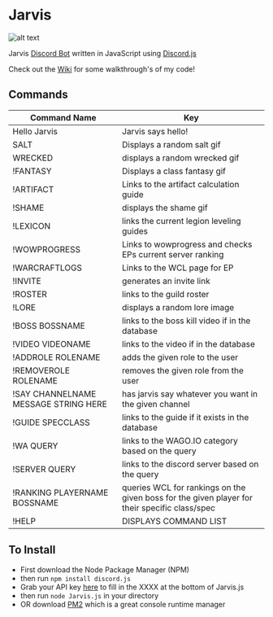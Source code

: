 # Jarvis 
![alt text](http://a1.mzstatic.com/us/r30/Purple/v4/8d/83/e2/8d83e20f-03ba-084a-5186-c03d5409b875/icon175x175.jpeg "Jarvis Logo")

Jarvis [Discord Bot](https://blog.discordapp.com/the-robot-revolution-has-unofficially-begun/) written in JavaScript using [Discord.js](https://github.com/hydrabolt/discord.js/)

Check out the [Wiki](https://github.com/seanpeters86/Jarvis/wiki) for some walkthrough's of my code!

## Commands
| Command Name  | Key |
| ------------- | ------------- |
| Hello Jarvis |  Jarvis says hello! |
| SALT | Displays a random salt gif |
| WRECKED | displays a random wrecked gif |
| !FANTASY | Displays a class fantasy gif |
| !ARTIFACT | Links to the artifact calculation guide |
| !SHAME | displays the shame gif |
| !LEXICON | links the current legion leveling guides |
| !WOWPROGRESS | Links to wowprogress and checks EPs current server ranking |
| !WARCRAFTLOGS | Links to the WCL page for EP |
| !INVITE | generates an invite link |
| !ROSTER | links to the guild roster |
| !LORE | displays a random lore image |
| !BOSS BOSSNAME | links to the boss kill video if in the database |
| !VIDEO VIDEONAME | links to the video if in the database |
| !ADDROLE ROLENAME | adds the given role to the user |
| !REMOVEROLE ROLENAME | removes the given role from the user |
| !SAY CHANNELNAME MESSAGE STRING HERE| has jarvis say whatever you want in the given channel |
| !GUIDE SPECCLASS | links to the guide if it exists in the database |
| !WA QUERY | links to the WAGO.IO category based on the query |
| !SERVER QUERY | links to the discord server based on the query |
| !RANKING PLAYERNAME BOSSNAME | queries WCL for rankings on the given boss for the given player for their specific class/spec |
| !HELP | DISPLAYS COMMAND LIST |



## To Install
- First download the Node Package Manager (NPM)
- then run ```npm install discord.js```
- Grab your API key [here](https://discordapp.com/developers/docs/topics/oauth2) to fill in the XXXX at the bottom of Jarvis.js
- then run ```node Jarvis.js``` in your directory
- OR download [PM2](https://github.com/Unitech/PM2/) which is a great console runtime manager
